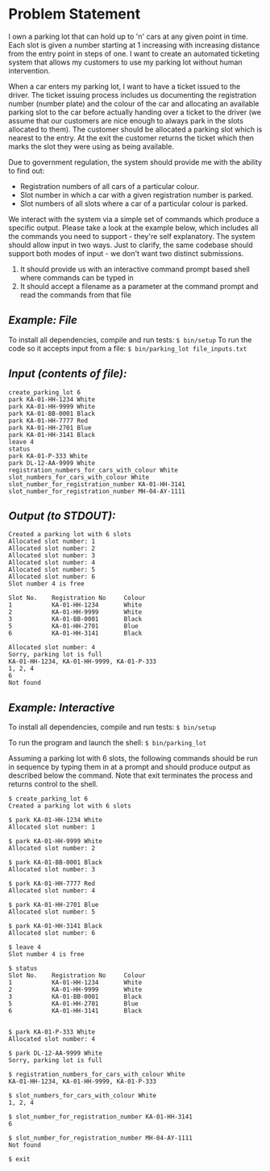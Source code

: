 # Problem Statement
I own a parking lot that can hold up to 'n' cars at any given point in time. Each slot is given a number starting at 1 increasing with increasing distance from the entry point in steps of one. I want to create an automated ticketing system that allows my customers to use my parking lot without human intervention.

When a car enters my parking lot, I want to have a ticket issued to the driver. The ticket issuing process includes us documenting the registration number (number plate) and the colour of the car and allocating an available parking slot to the car before actually handing over a ticket to the driver (we assume that our customers are nice enough to always park in the slots allocated to them). The customer should be allocated a parking slot which is nearest to the entry. At the exit the customer returns the ticket which then marks the slot they were using as being available.

Due to government regulation, the system should provide me with the ability to find out:
- Registration numbers of all cars of a particular colour.
- Slot number in which a car with a given registration number is parked.
- Slot numbers of all slots where a car of a particular colour is parked.

We interact with the system via a simple set of commands which produce a specific output. Please take a look at the example below, which includes all the commands you need to support - they're self explanatory. The system should allow input in two ways. Just to clarify, the same codebase should support both modes of input - we don't want two distinct submissions.
1. It should provide us with an interactive command prompt based shell where commands can be typed in
2. It should accept a filename as a parameter at the command prompt and read the commands from that file

## _Example: File_
To install all dependencies, compile and run tests:
```$ bin/setup```
To run the code so it accepts input from a file:
```$ bin/parking_lot file_inputs.txt```

## _Input (contents of file):_
```
create_parking_lot 6 
park KA-01-HH-1234 White 
park KA-01-HH-9999 White 
park KA-01-BB-0001 Black 
park KA-01-HH-7777 Red 
park KA-01-HH-2701 Blue 
park KA-01-HH-3141 Black 
leave 4
status
park KA-01-P-333 White 
park DL-12-AA-9999 White
registration_numbers_for_cars_with_colour White 
slot_numbers_for_cars_with_colour White 
slot_number_for_registration_number KA-01-HH-3141 
slot_number_for_registration_number MH-04-AY-1111 
```

## _Output (to STDOUT):_

```
Created a parking lot with 6 slots 
Allocated slot number: 1
Allocated slot number: 2 
Allocated slot number: 3 
Allocated slot number: 4 
Allocated slot number: 5 
Allocated slot number: 6 
Slot number 4 is free

Slot No.	Registration No	    Colour 
1	        KA-01-HH-1234	    White
2	        KA-01-HH-9999	    White
3	        KA-01-BB-0001	    Black
5	        KA-01-HH-2701	    Blue
6	        KA-01-HH-3141	    Black

Allocated slot number: 4 
Sorry, parking lot is full
KA-01-HH-1234, KA-01-HH-9999, KA-01-P-333 
1, 2, 4
6
Not found
```

## _Example: Interactive_

To install all dependencies, compile and run tests:
```$ bin/setup```

To run the program and launch the shell:
```$ bin/parking_lot```

Assuming a parking lot with 6 slots, the following commands should be run in sequence by typing them in at a prompt and should produce output as described below the command. Note that exit terminates the process and returns control to the shell.

```
$ create_parking_lot 6
Created a parking lot with 6 slots

$ park KA-01-HH-1234 White 
Allocated slot number: 1

$ park KA-01-HH-9999 White 
Allocated slot number: 2
 
$ park KA-01-BB-0001 Black 
Allocated slot number: 3

$ park KA-01-HH-7777 Red 
Allocated slot number: 4

$ park KA-01-HH-2701 Blue 
Allocated slot number: 5

$ park KA-01-HH-3141 Black 
Allocated slot number: 6

$ leave 4
Slot number 4 is free

$ status
Slot No.	Registration No	    Colour 
1	        KA-01-HH-1234	    White
2	        KA-01-HH-9999	    White
3	        KA-01-BB-0001	    Black
5	        KA-01-HH-2701	    Blue
6	        KA-01-HH-3141	    Black


$ park KA-01-P-333 White 
Allocated slot number: 4

$ park DL-12-AA-9999 White 
Sorry, parking lot is full

$ registration_numbers_for_cars_with_colour White 
KA-01-HH-1234, KA-01-HH-9999, KA-01-P-333

$ slot_numbers_for_cars_with_colour White 
1, 2, 4

$ slot_number_for_registration_number KA-01-HH-3141 
6

$ slot_number_for_registration_number MH-04-AY-1111
Not found

$ exit
```



